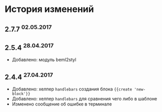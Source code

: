 # История изменений

## 2.7.7 <sup>02.05.2017</sup>

## 2.5.4 <sup>28.04.2017</sup>
- Добавлено: модуль beml2styl

## 2.4.4 <sup>27.04.2017</sup>
- Добавлено: хелпер `handlebars` создания блока `{{create 'new-block'}}`
- Добавлено: хелпер `handlebars` для сравнения чего либо в шаблоне
- Изменено сообщение об ошибке в терминале